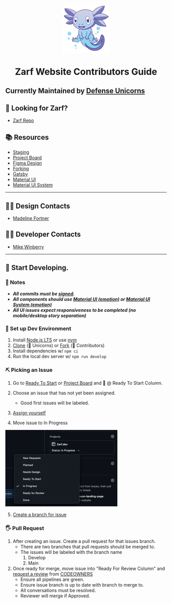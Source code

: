 <p align="center">
  <a href="https://github.com/defenseunicorns/zarf-website">
    <img alt="Gatsby" src="./src/assets/svg/zarf-dark-outline.svg" width="150" />
  </a>
</p>
<h1 align="center">
  Zarf Website Contributors Guide
</h1>

## Currently Maintained by [Defense Unicorns](https://defenseunicorns.com)

## 👀 Looking for Zarf?
- [Zarf Repo](https://github.com/defenseunicorns/Zarf)

## 📚 Resources
- [Staging](https://defenseunicorns.github.io/zarf-website-staging/)
- [Project Board](https://github.com/orgs/defenseunicorns/projects/4)
- [Figma Design](https://www.figma.com/file/FVxDm72mPiUTKmAD44ixmX/MUI-for-Figma-v5.4.0---Material-UI?node-id=8763%3A73842)
- [Forking](./docs/forking.md)
- [Gatsby](./docs/gatsby.md)
- [Material UI](https://v4.mui.com/getting-started/installation/)
- [Material UI System](https://mui.com/system/basics/)
___
## 👩‍🎨 Design Contacts
- [Madeline Fortner](https://github.com/Madeline-UX)
## 👩‍💻 Developer Contacts
- [Mike Winberry](https://github.com/mike-winberry)
___
## 🚀 Start Developing.
### 📝 Notes
- ***All commits must be [signed](https://docs.github.com/en/authentication/managing-commit-signature-verification/signing-commits).***
- ***All components should use [Material UI (emotion)](https://v4.mui.com/getting-started/installation/) or [Material UI System (emotion)](https://mui.com/system/basics/)***
- ***All UI issues expect responsiveness to be completed (no mobile/desktop story separation)***
### 🚜 Set up Dev Environment
1. Install [Node.js LTS](https://nodejs.org/en/download/) or use [nvm](https://github.com/nvm-sh/nvm)
2. [Clone](https://github.com/defenseunicorns/zarf-website) (🦄 Unicorns) or [Fork](docs/forking.md) (🐙 Contributors)
3. Install dependencies w/ `npm ci`
4. Run the local dev server w/ `npm run develop`
### ⛏ Picking an Issue
1. Go to [Ready To Start](https://github.com/orgs/defenseunicorns/projects/4/views/4) or [Project Board](https://github.com/orgs/defenseunicorns/projects/4/views/1) and 👀 @ Ready To Start Column. 
2. Choose an issue that has not yet been assigned.
   - Good first issues will be labeled.
3. [Assign yourself](https://docs.github.com/en/issues/tracking-your-work-with-issues/assigning-issues-and-pull-requests-to-other-github-users)


4. Move issue to In Progress 

<p align="left">
    <img alt="Gatsby" src="./docs/assets/images/change-issue-status.png" width="350" />
</p>

5. [Create a branch for issue](https://docs.github.com/en/issues/tracking-your-work-with-issues/creating-a-branch-for-an-issue)

### 🖐 Pull Request
1. After creating an issue. Create a pull request for that issues branch.
   - There are two branches that pull requests should be merged to. 
   - The issues will be labeled with the branch name
      1. Develop
      2. Main
 2. Once ready for merge, move issue into "Ready For Review Column" and [request a review](https://docs.github.com/en/pull-requests/collaborating-with-pull-requests/proposing-changes-to-your-work-with-pull-requests/requesting-a-pull-request-review) from [CODEOWNERS](./CODEOWNERS)
      - Ensure all pipelines are green. 
      - Ensure issue branch is up to date with branch to merge to. 
      - All conversations must be resolved. 
      - Reviewer will merge if Approved.   

